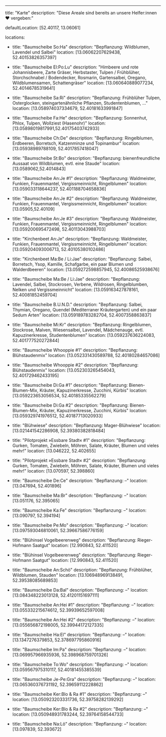 ---

title: "Karte"
description: "Diese Areale sind bereits an unsere Helfer:innen ❤ vergeben:"

defaultLocation: [52.40117, 13.06061]

locations:

   - title: "Baumscheibe So:Ha"
     description: "Bepflanzung: Wildblumen, Lavendel und Salbei"
     location: [13.06062207629438, 52.40153826357397]
     
   - title: "Baumscheibe El:Po:Lu"
     description: "Himbeere und rote Johannisbeere, Zarte Gräser, Herbstaster, Tulpen / Frühblüher, Storchschnabel / Bodendecker, Rosmarin, Gartensalbei, Oregano, Wildblumensamen, Schattengräser"
     location: [13.060640889077234, 52.40146785319641]

   - title: "Baumscheibe Sa:Ri"
     description: "Bepflanzung: Frühblüher Tulpen, Osterglocken, steingartenähnliche Pflanzen, Studentenblumen, …"
     location: [13.058974037334679, 52.40181633991847]

   - title: "Baumscheibe Fa:He"
     description: "Bepflanzung: Sonnenhut, Phlox, Tulpen, Wollziest (Hasenohr)"
     location: [13.05898019817991,52.40175403742933]

   - title: "Baumscheibe Ch:De"
     description: "Bepflanzung: Ringelblumen, Erdbeeren, Borretsch, Katzenminze und Topinambur"
     location: [13.05938989788109, 52.4017857418047]

   - title: "Baumscheibe St:Bo"
     description: "Bepflanzung: bienenfreundliche Aussaat von Wildblumen, evtl. eine Staude"
     location: [13.0589062,52.4014843]

   - title: "Baumscheibe An:Je #1"
     description: "Bepflanzung: Waldmeister, Funkien, Frauenmantel, Vergissmeinnicht, Ringelblumen"
     location: [13.059033118644237, 52.401188704658836]

   - title: "Baumscheibe An:Je #2"
     description: "Bepflanzung: Waldmeister, Funkien, Frauenmantel, Vergissmeinnicht, Ringelblumen"
     location: [13.05905,52.40109]

   - title: "Baumscheibe An:Je #3"
     description: "Bepflanzung: Waldmeister, Funkien, Frauenmantel, Vergissmeinnicht, Ringelblumen"
     location: [13.059200695472498, 52.40113043988703]
    
   - title: "Kirchenbeet An:Je"
     description: "Bepflanzung: Waldmeister, Funkien, Frauenmantel, Vergissmeinnicht, Ringelblumen"
     location: [13.059204093006713, 52.40105380102486]

   - title: "Kirchenbeet Ma:Be / Li:Jae"
     description: "Bepflanzung: Salbei, Borretsch, Ysop, Kamille, Schafgarbe, ein paar Blumen und Walderdbeeren"
     location: [13.059272598857945, 52.40086525938676]

   - title: "Baumscheibe Ma:Be / Li:Jae"
     description: "Bepflanzung: Lavendel, Salbei, Stockrosen, Verbene, Wildrosen, Ringelblumben, Nelken und Vergissmeinnicht"
     location: [13.059163427878161, 52.40081852459704]

   - title: "Baumscheibe B.U.N.D."
     description: "Bepflanzung: Salbei, Thymian, Oregano, Quendel (Mediterraner Kräutergarten) und ein paar Sedum Arten"
     location: [13.059189783282704, 52.4007358863837]
    
   - title: "Baumscheibe Mi:Kr"
     description: "Bepflanzung: Ringelblumen, Stockrose, Malven, Wiesensalbei, Lavendel, Mädchenauge, evtl. Kapuzinerkresse, Studentenblumen"
     location: [13.059237636224083, 52.401777520272844]

   - title: "Baumscheibe Whooppie #1"
     description: "Bepflanzung: Blühstaudenmix"
     location: [13.052331430589788, 52.40180284657086] 

   - title: "Baumscheibe Whooppie #2"
     description: "Bepflanzung: Blühstaudenmix"
     location: [13.052303265454043, 52.401729462433195]

   - title: "Baumscheibe Di:Ga #1"
     description: "Bepflanzung: Bienen-Blumen-Mix, Kräuter, Kapuzinerkresse, Zucchini, Kürbis"
     location: [13.059223653056534, 52.40185335562279]

   - title: "Baumscheibe Di:Ga #2"
     description: "Bepflanzung: Bienen-Blumen-Mix, Kräuter, Kapuzinerkresse, Zucchini, Kürbis"
     location: [13.059329741976512, 52.40187713020933]

   - title: "Blühwiese"
     description: "Bepflanzung: Mager-Blühwiese"
     location: [13.021441542286908, 52.39380382818484]

   - title: "Pilotprojekt »Essbare Stadt« #1"
     description: "Bepflanzung: Gurken, Tomaten, Zwiebeln, Möhren, Salate, Kräuter, Blumen und vieles mehr!"
     location: [13.046222, 52.402655]

   - title: "Pilotprojekt »Essbare Stadt« #2"
     description: "Bepflanzung: Gurken, Tomaten, Zwiebeln, Möhren, Salate, Kräuter, Blumen und vieles mehr!"
     location: [13.070597, 52.398860]

   - title: "Baumscheibe De:Ce"
     description: "Bepflanzung: –"
     location: [13.047694, 52.401896]

   - title: "Baumscheibe Ma:Br"
     description: "Bepflanzung: –"
     location: [13.051176, 52.395065] 

   - title: "Baumscheibe Ka:Fe"
     description: "Bepflanzung: –"
     location: [13.090797, 52.394194] 

   - title: "Baumscheibe Pe:Mo"
     description: "Bepflanzung: –"
     location: [13.097593046810061, 52.39667586776159]  

   - title: "Blühinsel Vogelbeerenweg"
     description: "Bepflanzung: Rieger-Hofmann Saatgut"
     location: [12.990843, 52.411520]
    
   - title: "Blühinsel Vogelbeerenweg"
     description: "Bepflanzung: Rieger-Hofmann Saatgut"
     location: [12.990843, 52.411520]
    
   - title: "Baumscheibe An:Schö"
     description: "Bepflanzung: Frühblüher, Wildblumen, Stauden"
     location: [13.106948969138491, 52.39538085689853] 

   - title: "Baumscheibe Da:Bal"
     description: "Bepflanzung: –"
     location: [13.084348223013128, 52.41201151697111] 

   - title: "Baumscheibe An:Hei #1"
     description: "Bepflanzung: –"
     location: [13.055332215674612, 52.39939652597008]

   - title: "Baumscheibe An:Hei #2"
     description: "Bepflanzung: –"
     location: [13.055656872198005, 52.39944172127335]

   - title: "Baumscheibe Ha:El"
     description: "Bepflanzung: –"
     location: [13.1347276379853, 52.378697795860916]

   - title: "Baumscheibe Im:Pa"
     description: "Bepflanzung: –"
     location: [13.069957966935936, 52.398968759701326]

   - title: "Baumscheibe To:Wo"
     description: "Bepflanzung: –"
     location: [13.059567975310117, 52.40181455385539]

   - title: "Baumscheibe Je-Pe:Gra"
     description: "Bepflanzung: –"
     location: [13.065360376731192, 52.39659112228862]

   - title: "Baumscheibe Ker:Blo & Ra #1"
     description: "Bepflanzung: –"
     location: [13.050923203331736, 52.39758282139292]

   - title: "Baumscheibe Ker:Blo & Ra #2"
     description: "Bepflanzung: –"
     location: [13.050948931783244, 52.39764158544733]

   - title: "Baumscheibe Na:Lö"
     description: "Bepflanzung: –"
     location: [13.097839, 52.393672]